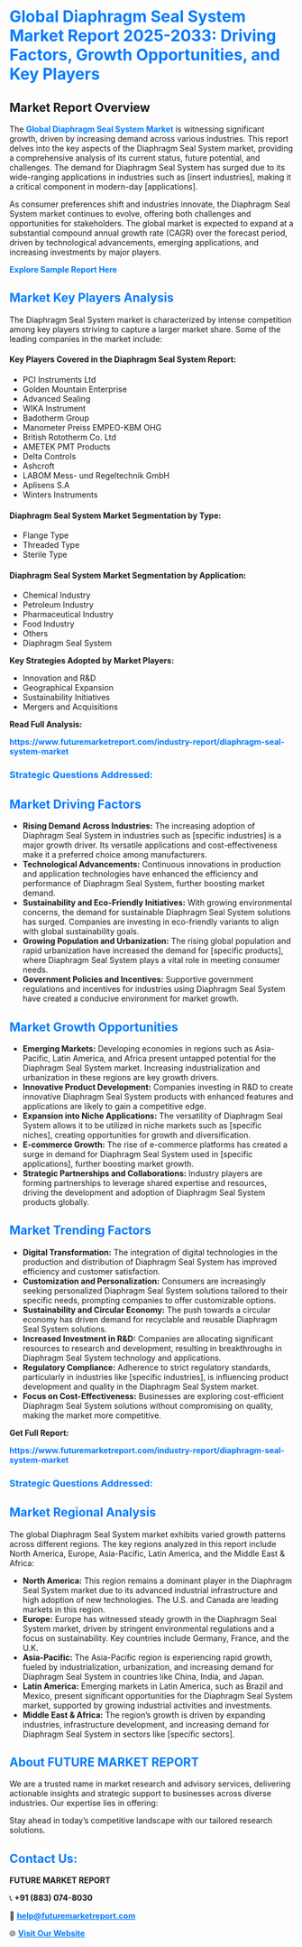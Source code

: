 <h1 style="color: #007BFF;">Global Diaphragm Seal System Market Report 2025-2033: Driving Factors, Growth Opportunities, and Key Players</h1>

<section id="overview">
<h2>Market Report Overview</h2>
<p>The <a href="https://www.futuremarketreport.com/industry-report/diaphragm-seal-system-market" style="color: #007BFF; text-decoration: none;"><strong>Global Diaphragm Seal System Market</strong></a> is witnessing significant growth, driven by increasing demand across various industries. This report delves into the key aspects of the Diaphragm Seal System market, providing a comprehensive analysis of its current status, future potential, and challenges. The demand for Diaphragm Seal System has surged due to its wide-ranging applications in industries such as [insert industries], making it a critical component in modern-day [applications].</p>
<p>As consumer preferences shift and industries innovate, the Diaphragm Seal System market continues to evolve, offering both challenges and opportunities for stakeholders. The global market is expected to expand at a substantial compound annual growth rate (CAGR) over the forecast period, driven by technological advancements, emerging applications, and increasing investments by major players.</p>
</section>

<section id="overview">
<p><a href="https://www.futuremarketreport.com/request-sample/reportId=124619" style="color: #007BFF; text-decoration: none;"><strong>Explore Sample Report Here</strong></a></p>
</section>

<section id="key-players">
<h2 style="color: #007BFF;">Market Key Players Analysis</h2>
<p>The Diaphragm Seal System market is characterized by intense competition among key players striving to capture a larger market share. Some of the leading companies in the market include:</p>
<h4>Key Players Covered in the Diaphragm Seal System Report:</h4>
<ul><li>PCI Instruments Ltd</li><li>Golden Mountain Enterprise</li><li>Advanced Sealing</li><li>WIKA Instrument</li><li>Badotherm Group</li><li>Manometer Preiss EMPEO-KBM OHG</li><li>British Rototherm Co. Ltd</li><li>AMETEK PMT Products</li><li>Delta Controls</li><li>Ashcroft</li><li>LABOM Mess- und Regeltechnik GmbH</li><li>Aplisens S.A</li><li>Winters Instruments</li></ul>
<h4>Diaphragm Seal System Market Segmentation by Type:</h4>
<ul><li>Flange Type</li><li>Threaded Type</li><li>Sterile Type</li></ul>

<h4>Diaphragm Seal System Market Segmentation by Application:</h4>
<ul><li>Chemical Industry</li><li>Petroleum Industry</li><li>Pharmaceutical Industry</li><li>Food Industry</li><li>Others</li><li>Diaphragm Seal System</li></ul>
<p><strong>Key Strategies Adopted by Market Players:</strong></p>
<ul>
<li>Innovation and R&D</li>
<li>Geographical Expansion</li>
<li>Sustainability Initiatives</li>
<li>Mergers and Acquisitions</li>
</ul>
</section>

<section>
<p><strong>Read Full Analysis: </strong></p><a href="https://www.futuremarketreport.com/industry-report/diaphragm-seal-system-market" style="color: #007BFF; text-decoration: none;"><strong>https://www.futuremarketreport.com/industry-report/diaphragm-seal-system-market</strong></a>
<h3 style="color: #007BFF;">Strategic Questions Addressed:</h3>
</section>

<section id="driving-factors">
<h2 style="color: #007BFF;">Market Driving Factors</h2>
<ul>
<li><strong>Rising Demand Across Industries:</strong> The increasing adoption of Diaphragm Seal System in industries such as [specific industries] is a major growth driver. Its versatile applications and cost-effectiveness make it a preferred choice among manufacturers.</li>
<li><strong>Technological Advancements:</strong> Continuous innovations in production and application technologies have enhanced the efficiency and performance of Diaphragm Seal System, further boosting market demand.</li>
<li><strong>Sustainability and Eco-Friendly Initiatives:</strong> With growing environmental concerns, the demand for sustainable Diaphragm Seal System solutions has surged. Companies are investing in eco-friendly variants to align with global sustainability goals.</li>
<li><strong>Growing Population and Urbanization:</strong> The rising global population and rapid urbanization have increased the demand for [specific products], where Diaphragm Seal System plays a vital role in meeting consumer needs.</li>
<li><strong>Government Policies and Incentives:</strong> Supportive government regulations and incentives for industries using Diaphragm Seal System have created a conducive environment for market growth.</li>
</ul>
</section>

<section id="growth-opportunities">
<h2 style="color: #007BFF;">Market Growth Opportunities</h2>
<ul>
<li><strong>Emerging Markets:</strong> Developing economies in regions such as Asia-Pacific, Latin America, and Africa present untapped potential for the Diaphragm Seal System market. Increasing industrialization and urbanization in these regions are key growth drivers.</li>
<li><strong>Innovative Product Development:</strong> Companies investing in R&D to create innovative Diaphragm Seal System products with enhanced features and applications are likely to gain a competitive edge.</li>
<li><strong>Expansion into Niche Applications:</strong> The versatility of Diaphragm Seal System allows it to be utilized in niche markets such as [specific niches], creating opportunities for growth and diversification.</li>
<li><strong>E-commerce Growth:</strong> The rise of e-commerce platforms has created a surge in demand for Diaphragm Seal System used in [specific applications], further boosting market growth.</li>
<li><strong>Strategic Partnerships and Collaborations:</strong> Industry players are forming partnerships to leverage shared expertise and resources, driving the development and adoption of Diaphragm Seal System products globally.</li>
</ul>
</section>

<section id="trending-factors">
<h2 style="color: #007BFF;">Market Trending Factors</h2>
<ul>
<li><strong>Digital Transformation:</strong> The integration of digital technologies in the production and distribution of Diaphragm Seal System has improved efficiency and customer satisfaction.</li>
<li><strong>Customization and Personalization:</strong> Consumers are increasingly seeking personalized Diaphragm Seal System solutions tailored to their specific needs, prompting companies to offer customizable options.</li>
<li><strong>Sustainability and Circular Economy:</strong> The push towards a circular economy has driven demand for recyclable and reusable Diaphragm Seal System solutions.</li>
<li><strong>Increased Investment in R&D:</strong> Companies are allocating significant resources to research and development, resulting in breakthroughs in Diaphragm Seal System technology and applications.</li>
<li><strong>Regulatory Compliance:</strong> Adherence to strict regulatory standards, particularly in industries like [specific industries], is influencing product development and quality in the Diaphragm Seal System market.</li>
<li><strong>Focus on Cost-Effectiveness:</strong> Businesses are exploring cost-efficient Diaphragm Seal System solutions without compromising on quality, making the market more competitive.</li>
</ul>
</section>

<section>
<p><strong>Get Full Report: </strong></p><a href="https://www.futuremarketreport.com/industry-report/diaphragm-seal-system-market" style="color: #007BFF; text-decoration: none;"><strong>https://www.futuremarketreport.com/industry-report/diaphragm-seal-system-market</strong></a>
<h3 style="color: #007BFF;">Strategic Questions Addressed:</h3>
</section>


<section id="regional-analysis">
<h2 style="color: #007BFF;">Market Regional Analysis</h2>
<p>The global Diaphragm Seal System market exhibits varied growth patterns across different regions. The key regions analyzed in this report include North America, Europe, Asia-Pacific, Latin America, and the Middle East & Africa:</p>
<ul>
<li><strong>North America:</strong> This region remains a dominant player in the Diaphragm Seal System market due to its advanced industrial infrastructure and high adoption of new technologies. The U.S. and Canada are leading markets in this region.</li>
<li><strong>Europe:</strong> Europe has witnessed steady growth in the Diaphragm Seal System market, driven by stringent environmental regulations and a focus on sustainability. Key countries include Germany, France, and the U.K.</li>
<li><strong>Asia-Pacific:</strong> The Asia-Pacific region is experiencing rapid growth, fueled by industrialization, urbanization, and increasing demand for Diaphragm Seal System in countries like China, India, and Japan.</li>
<li><strong>Latin America:</strong> Emerging markets in Latin America, such as Brazil and Mexico, present significant opportunities for the Diaphragm Seal System market, supported by growing industrial activities and investments.</li>
<li><strong>Middle East & Africa:</strong> The region’s growth is driven by expanding industries, infrastructure development, and increasing demand for Diaphragm Seal System in sectors like [specific sectors].</li>
</ul>
</section>

<footer>
<h2 style="color: #007BFF;">About FUTURE MARKET REPORT</h2>
<p>We are a trusted name in market research and advisory services, delivering actionable insights and strategic support to businesses across diverse industries. Our expertise lies in offering:</p>

<p>Stay ahead in today’s competitive landscape with our tailored research solutions.</p>

<h2 style="color: #007BFF;">Contact Us:</h2>
<p><strong>FUTURE MARKET REPORT</strong></p>
<p>📞 <strong>+91 (883) 074-8030</strong></p>
<p>📧 <strong><a href="mailto:help@futuremarketreport.com" style="color: #007BFF;">help@futuremarketreport.com</a></strong></p>
<p>🌐 <strong><a href="https://www.futuremarketreport.com/" style="color: #007BFF;">Visit Our Website</a></strong></p>
</footer>